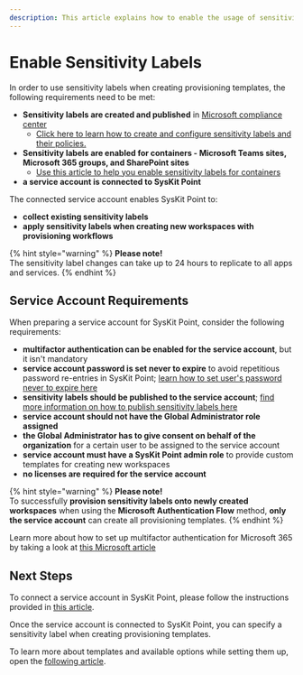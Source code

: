 ```yaml
---
description: This article explains how to enable the usage of sensitivity labels within SysKit Point.
---
```


# Enable Sensitivity Labels

In order to use sensitivity labels when creating provisioning templates, the following requirements need to be met:
* **Sensitivity labels are created and published** in [Microsoft compliance center](https://compliance.microsoft.com/informationprotection?viewid=sensitivitylabels)
  * [Click here to learn how to create and configure sensitivity labels and their policies.](https://docs.microsoft.com/en-us/microsoft-365/compliance/create-sensitivity-labels?view=o365-worldwide)
* **Sensitivity labels are enabled for containers - Microsoft Teams sites, Microsoft 365 groups, and SharePoint sites**
  * [Use this article to help you enable sensitivity labels for containers](https://docs.microsoft.com/en-us/microsoft-365/compliance/sensitivity-labels-teams-groups-sites?view=o365-worldwide#enable-this-preview-and-synchronize-labels)
* **a service account is connected to SysKit Point**

The connected service account enables SysKit Point to:
* **collect existing sensitivity labels**
* **apply sensitivity labels when creating new workspaces with provisioning workflows**

{% hint style="warning" %}
**Please note!**  
The sensitivity label changes can take up to 24 hours to replicate to all apps and services.
{% endhint %}

## Service Account Requirements
When preparing a service account for SysKit Point, consider the following requirements:

* **multifactor authentication can be enabled for the service account**, but it isn't mandatory
* **service account password is set never to expire** to avoid repetitious password re-entries in SysKit Point; [learn how to set user's password never to expire here](https://docs.microsoft.com/en-us/microsoft-365/admin/add-users/set-password-to-never-expire?view=o365-worldwide#set-a-password-to-never-expire) 
* **sensitivity labels should be published to the service account**; [find more information on how to publish sensitivity labels here](https://docs.microsoft.com/en-us/microsoft-365/compliance/create-sensitivity-labels?view=o365-worldwide#publish-sensitivity-labels-by-creating-a-label-policy)
* **service account should not have the Global Administrator role assigned**
* **the Global Administrator has to give consent on behalf of the organization** for a certain user to be assigned to the service account
* **service account must have a SysKit Point admin role** to provide custom templates for creating new workspaces
* **no licenses are required for the service account**


{% hint style="warning" %}
**Please note!**  
To successfully **provision sensitivity labels onto newly created workspaces** when using the **Microsoft Authentication Flow** method, **only the service account** can create all provisioning templates.
{% endhint %}

Learn more about how to set up multifactor authentication for Microsoft 365 by taking a look at [this Microsoft article](https://learn.microsoft.com/en-us/microsoft-365/admin/security-and-compliance/set-up-multi-factor-authentication?view=o365-worldwide)

## Next Steps

To connect a service account in SysKit Point, please follow the instructions provided in [this article](../../configuration/connect-service-account.md ).

Once the service account is connected to SysKit Point, you can specify a sensitivity label when creating provisioning templates.

To learn more about templates and available options while setting them up, open the [following article](templates.md).
